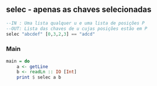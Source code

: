 ## selec - apenas as chaves selecionadas
[](solver.hs)
```hs
--IN : Uma lista qualquer u e uma lista de posições P
--OUT: Lista das chaves de u cujas posições estão em P
selec "abcdef" [0,3,2,3] == "adcd"
```


<!--MAIN_BEGIN-->
### Main
```hs
main = do
    a <- getLine
    b <- readLn :: IO [Int]
    print $ selec a b

```
<!--MAIN_END-->
